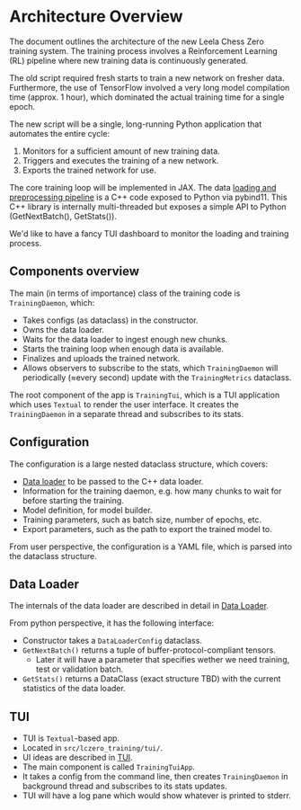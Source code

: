 # Architecture Overview

The document outlines the architecture of the new Leela Chess Zero training
system. The training process involves a Reinforcement Learning (RL) pipeline
where new training data is continuously generated.

The old script required fresh starts to train a new network on fresher data.
Furthermore, the use of TensorFlow involved a very long model compilation time
(approx. 1 hour), which dominated the actual training time for a single epoch.

The new script will be a single, long-running Python application that automates
the entire cycle:

1. Monitors for a sufficient amount of new training data.
2. Triggers and executes the training of a new network.
3. Exports the trained network for use.

The core training loop will be implemented in JAX. The data
[loading and preprocessing pipeline](loader.md) is a C++ code exposed to Python
via pybind11. This C++ library is internally multi-threaded but exposes a simple
API to Python (GetNextBatch(), GetStats()).

We'd like to have a fancy TUI dashboard to monitor the loading and training
process.

## Components overview

The main (in terms of importance) class of the training code is
`TrainingDaemon`, which:

* Takes configs (as dataclass) in the constructor.
* Owns the data loader.
* Waits for the data loader to ingest enough new chunks.
* Starts the training loop when enough data is available.
* Finalizes and uploads the trained network.
* Allows observers to subscribe to the stats, which `TrainingDaemon` will
  periodically (≈every second) update with the `TrainingMetrics` dataclass.

The root component of the app is `TrainingTui`, which is a TUI application which
uses `Textual` to render the user interface. It creates the `TrainingDaemon` in
a separate thread and subscribes to its stats.

## Configuration

The configuration is a large nested dataclass structure, which covers:

* [Data loader](../src/lczero_training/config/data_loader_config.py) to be
  passed to the C++ data loader.
* Information for the training daemon, e.g. how many chunks to wait for
  before starting the training.
* Model definition, for model builder.
* Training parameters, such as batch size, number of epochs, etc.
* Export parameters, such as the path to export the trained model to.

From user perspective, the configuration is a YAML file, which is parsed
into the dataclass structure.

## Data Loader

The internals of the data loader are described in detail in [Data Loader](loader.md).

From python perspective, it has the following interface:

* Constructor takes a `DataLoaderConfig` dataclass.
* `GetNextBatch()` returns a tuple of buffer-protocol-compliant tensors.
  * Later it will have a parameter that specifies wether we need training, test
    or validation batch.
* `GetStats()` returns a DataClass (exact structure TBD) with the current
  statistics of the data loader.

## TUI

* TUI is `Textual`-based app.
* Located in `src/lczero_training/tui/`.
* UI ideas are described in [TUI](tui.md).
* The main component is called `TrainingTuiApp`.
* It takes a config from the command line, then creates `TrainingDaemon` in
  background thread and subscribes to its stats updates.
* TUI will have a log pane which would show whatever is printed to stderr.
